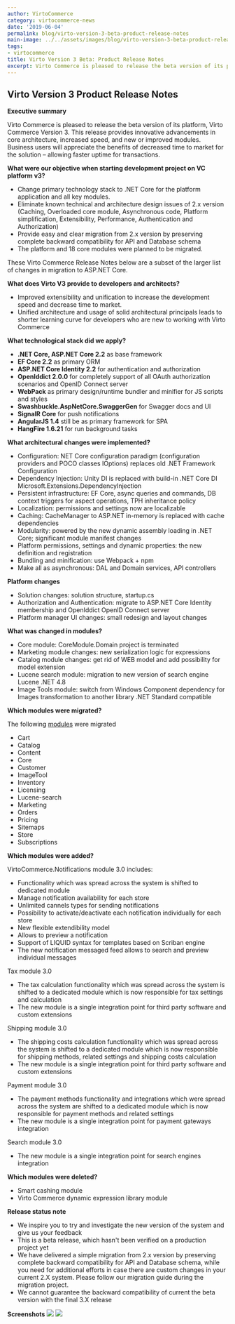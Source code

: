 ```yaml
---
author: VirtoCommerce
category: virtocommerce-news
date: '2019-06-04'
permalink: blog/virto-version-3-beta-product-release-notes
main-image: ../../assets/images/blog/virto-version-3-beta-product-release-notes.png
tags:
- virtocommerce
title: Virto Version 3 Beta: Product Release Notes
excerpt: Virto Commerce is pleased to release the beta version of its platform, Virto Commerce Version 3. This release provides
---
```

<h2>Virto Version 3 Product Release Notes</h2>
<strong class="text">Executive summary</strong>
<p class="text">
    Virto Commerce is pleased to release the beta version of its platform, Virto Commerce Version 3. This release provides innovative advancements in core architecture, increased
    speed, and new or improved modules. Business users will appreciate the benefits of decreased time to market for the solution – allowing faster uptime for transactions.
</p>
<strong class="text">What were our objective when starting development project on VC platform v3?</strong>
<ul>
    <li>
        Change primary technology stack to .NET Core for the platform application and all key modules.
    </li>
    <li>
        Eliminate known technical and architecture design issues of 2.x version (Caching, Overloaded core module, Asynchronous code, Platform simplification, Extensibility,
        Performance, Authentication and Authorization) 
    </li>
    <li>
        Provide easy and clear migration from 2.x version by preserving complete backward compatibility for API and Database schema
    </li>
    <li>
        The platform and 18 core modules were planned to be migrated.
    </li>
</ul>
<p class="text"> These Virto Commerce Release Notes below are a subset of the larger list of changes in migration to ASP.NET Core.</p>
<strong class="text">What does Virto V3 provide to developers and architects?</strong>
<ul>
    <li>
        Improved extensibility and unification to increase the development speed and decrease time to market.
    </li>
    <li>
        Unified architecture and usage of solid architectural principals leads to shorter learning curve for developers who are new to working with Virto Commerce
    </li>
</ul>
<strong class="text">What technological stack did we apply?</strong>
<ul>
    <li>
        <strong>.NET Core, ASP.NET Core 2.2</strong> as base framework
    </li>
    <li>
        <strong>EF Core 2.2</strong> as primary ORM
    </li>
    <li>
        <strong>ASP.NET Core Identity 2.2</strong> for authentication and authorization
    </li>
    <li>
        <strong>OpenIddict 2.0.0</strong> for completely support of all OAuth authorization scenarios and OpenID Connect server
    </li>
    <li>
        <strong>WebPack</strong> as primary design/runtime bundler and minifier for JS scripts and styles
    </li>
    <li>
        <strong>Swashbuckle.AspNetCore.SwaggerGen</strong> for Swagger docs and UI
    </li>
    <li>
        <strong>SignalR Core</strong> for push notifications
    </li>
    <li>
        <strong>AngularJS 1.4</strong> still be as primary framework for SPA
    </li>
    <li>
        <strong>HangFire 1.6.21</strong> for run background tasks
    </li>
</ul>
<strong class="text">What architectural changes were implemented?</strong>
<ul>
    <li>
        Configuration: NET Core configuration paradigm (configuration providers and POCO classes IOptions) replaces old .NET Framework Configuration
    </li>
    <li>
        Dependency Injection: Unity DI is replaced with build-in .NET Core DI Microsoft.Extensions.DependencyInjection
    </li>
    <li>
        Persistent infrastructure: EF Core, async queries and commands, DB context triggers for aspect operations, TPH inheritance policy
    </li>
    <li>
        Localization: permissions and settings now are localizable
    </li>
    <li>
        Caching: CacheManager to ASP.NET in-memory is replaced with cache dependencies
    </li>
    <li>
        Modularity: powered by the new dynamic assembly loading in .NET Core; significant module manifest changes
    </li>
    <li>
        Platform permissions, settings and dynamic properties: the new definition and registration
    </li>
    <li>
        Bundling and minification: use Webpack + npm
    </li>
    <li>
        Make all as asynchronous: DAL and Domain services, API controllers
    </li>
</ul>
<strong class="text">Platform changes</strong>
<ul>
    <li>
        Solution changes: solution structure, startup.cs
    </li>
    <li>
        Authorization and Authentication: migrate to ASP.NET Core Identity membership and OpenIddict OpenID Connect server
    </li>
    <li>
        Platform manager UI changes: small redesign and layout changes
    </li>
</ul>
<strong class="text">What was changed in modules?</strong>
<ul>
    <li>
        Core module: CoreModule.Domain project is terminated
    </li>
    <li>
        Marketing module changes: new serialization logic for expressions
    </li>
    <li>
        Catalog module changes: get rid of WEB model and add possibility for model extension
    </li>
    <li>
        Lucene search module: migration to new version of search engine Lucene .NET 4.8
    </li>
    <li>
        Image Tools module: switch from Windows Component dependency for Images transformation to another library .NET Standard compatible
    </li>
</ul>
<strong class="text">Which modules were migrated?</strong>
<p class="text">The following <a href="https://github.com/VirtoCommerce/vc-platform-core/tree/master/Modules">modules</a> were migrated</p>
<ul>
    <li>Cart</li>
    <li>Catalog</li>
    <li>Content</li>
    <li>Core</li>
    <li>Customer</li>
    <li>ImageTool</li>
    <li>Inventory</li>
    <li>Licensing</li>
    <li>Lucene-search</li>
    <li>Marketing</li>
    <li>Orders</li>
    <li>Pricing</li>
    <li>Sitemaps</li>
    <li>Store</li>
    <li>Subscriptions</li>
</ul>
<strong class="text">Which modules were added?</strong>
<p class="text">VirtoCommerce.Notifications module 3.0 includes:</p>
<ul>
    <li>
        Functionality which was spread across the system is shifted to dedicated module
    </li>
    <li>
        Manage notification availability for each store
    </li>
    <li>
        Unlimited cannels types for sending notifications
    </li>
    <li>
        Possibility to activate/deactivate each notification individually for each store
    </li>
    <li>
        New flexible extendibility model
    </li>
    <li>
        Allows to preview a notification
    </li>
    <li>
        Support of LIQUID syntax for templates based on Scriban engine
    </li>
    <li>
        The new notification messaged feed allows to search and preview individual messages
    </li>
</ul>
<p class="text">Tax module 3.0</p>
<ul>
    <li>
        The tax calculation functionality which was spread across the system is shifted to a dedicated module which is now responsible for tax settings and calculation
    </li>
    <li>
        The new module is a single integration point for third party software and custom extensions
    </li>
</ul>
<p class="text">Shipping module 3.0</p>
<ul>
    <li>
        The shipping costs calculation functionality which was spread across the system is shifted to a dedicated module which is now responsible for shipping methods, related
        settings and shipping costs calculation
    </li>
    <li>
        The new module is a single integration point for third party software and custom extensions
    </li>
</ul>
<p class="text">Payment module 3.0</p>
<ul>
    <li>
        The payment methods functionality and integrations which were spread across the system are shifted to a dedicated module which is now responsible for payment methods and
        related settings
    </li>
    <li>
        The new module is a single integration point for payment gateways integration
    </li>
</ul>
<p class="text">Search module 3.0</p>
<ul>
    <li>
        The new module is a single integration point for search engines integration
    </li>
</ul>
<strong class="text">Which modules were deleted?</strong>
<ul>
    <li>
        Smart cashing module
    </li>
    <li>
        Virto Commerce dynamic expression library module
    </li>
</ul>
<strong class="text">Release status note</strong>
<ul>
    <li>
        We inspire you to try and investigate the new version of the system and give us your feedback
    </li>
    <li>
        This is a beta release, which hasn't been verified on a production project yet
    </li>
    <li>
        We have delivered a simple migration from 2.x version by preserving complete backward compatibility for API and Database schema, while you need for additional efforts in case
        there are custom changes in your current 2.X system. Please follow our migration guide during the migration project.
    </li>
    <li>
        We cannot guarantee the backward compatibility of current the beta version with the final 3.X release
    </li>
</ul>
<strong class="text">Screenshots</strong>
<img src="../../assets/images/blog/virto-version-3-beta-product-release-notes-screen1" />
<img src="../../assets/images/blog/virto-version-3-beta-product-release-notes-screen2" />